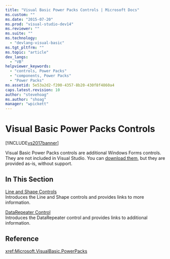 ```yaml
---
title: "Visual Basic Power Packs Controls | Microsoft Docs"
ms.custom: ""
ms.date: "2015-07-20"
ms.prod: "visual-studio-dev14"
ms.reviewer: ""
ms.suite: ""
ms.technology: 
  - "devlang-visual-basic"
ms.tgt_pltfrm: ""
ms.topic: "article"
dev_langs: 
  - "VB"
helpviewer_keywords: 
  - "controls, Power Packs"
  - "components, Power Packs"
  - "Power Packs"
ms.assetid: 5e53a2d2-f200-4357-8b20-430f8f4860a4
caps.latest.revision: 10
author: "stevehoag"
ms.author: "shoag"
manager: "wpickett"
---
```

# Visual Basic Power Packs Controls
[!INCLUDE[vs2017banner](../../../includes/vs2017banner.md)]

Visual Basic Power Packs controls are additional Windows Forms controls. They are not included in Visual Studio.  You can [download them](http://go.microsoft.com/fwlink/?LinkId=321343), but they are provided as-is, without support.  
  
## In This Section  
 [Line and Shape Controls](../../../visual-basic/developing-apps/windows-forms/line-and-shape-controls-visual-studio.md)  
 Introduces the Line and Shape controls and provides links to more information.  
  
 [DataRepeater Control](../../../visual-basic/developing-apps/windows-forms/datarepeater-control-visual-studio.md)  
 Introduces the DataRepeater control and provides links to additional information.  
  
## Reference  
 <xref:Microsoft.VisualBasic.PowerPacks>
